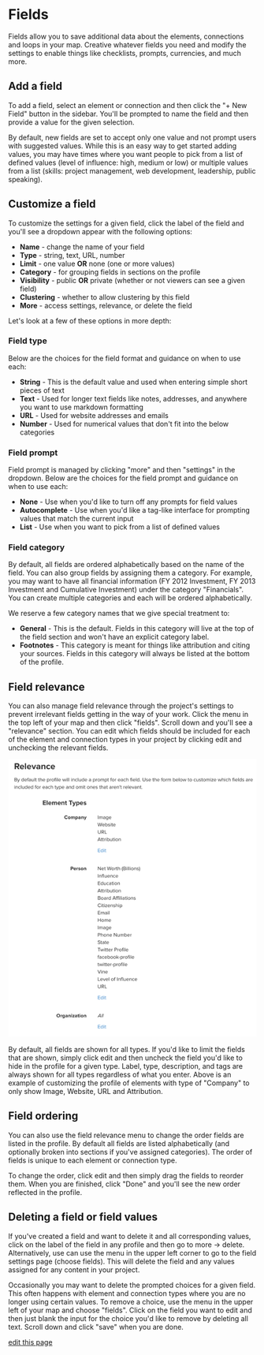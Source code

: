 # Fields

Fields allow you to save additional data about the elements, connections and loops in your map. Creative whatever fields you need and modify the settings to enable things like checklists, prompts, currencies, and much more.

## Add a field
To add a field, select an element or connection and then click the "+ New Field" button in the sidebar. You'll be prompted to name the field and then provide a value for the given selection.

By default, new fields are set to accept only one value and not prompt users with suggested values. While this is an easy way to get started adding values, you may have times where you want people to pick from a list of defined values (level of influence: high, medium or low) or multiple values from a list (skills: project management, web development, leadership, public speaking).

## Customize a field
To customize the settings for a given field, click the label of the field and you'll see a dropdown appear with the following options:

- **Name** - change the name of your field
- **Type** - string, text, URL, number
- **Limit** - one value **OR** none (one or more values)
- **Category** - for grouping fields in sections on the profile
- **Visibility** - public **OR** private (whether or not viewers can see a given field)
- **Clustering** - whether to allow clustering by this field
- **More** - access settings, relevance, or delete the field

Let's look at a few of these options in more depth:

### Field type
Below are the choices for the field format and guidance on when to use each:

- **String** - This is the default value and used when entering simple short pieces of text
- **Text** - Used for longer text fields like notes, addresses, and anywhere you want to use markdown formatting
- **URL** - Used for website addresses and emails
- **Number** - Used for numerical values that don't fit into the below categories

### Field prompt
Field prompt is managed by clicking "more" and then "settings" in the dropdown. Below are the choices for the field prompt and guidance on when to use each:

- **None** - Use when you'd like to turn off any prompts for field values
- **Autocomplete** - Use when you'd like a tag-like interface for prompting values that match the current input
- **List** - Use when you want to pick from a list of defined values

### Field category
By default, all fields are ordered alphabetically based on the name of the field. You can also group fields by assigning them a category. For example, you may want to have all financial information (FY 2012 Investment, FY 2013 Investment and Cumulative Investment) under the category "Financials". You can create multiple categories and each will be ordered alphabetically.

We reserve a few category names that we give special treatment to:

- **General** - This is the default. Fields in this category will live at the top of the field section and won't have an explicit category label.
- **Footnotes** - This category is meant for things like attribution and citing your sources. Fields in this category will always be listed at the bottom of the profile.

## Field relevance
You can also manage field relevance through the project's settings to prevent irrelevant fields getting in the way of your work. Click the menu in the top left of your map and then click "fields". Scroll down and you'll see a "relevance" section. You can edit which fields should be included for each of the element and connection types in your project by clicking edit and unchecking the relevant fields.

![field relevance](/images/field-relevance.png)

By default, all fields are shown for all types. If you'd like to limit the fields that are shown, simply click edit and then uncheck the field you'd like to hide in the profile for a given type. Label, type, description, and tags are always shown for all types regardless of what you enter. Above is an example of customizing the profile of elements with type of "Company" to only show Image, Website, URL and Attribution.

## Field ordering
You can also use the field relevance menu to change the order fields are listed in the profile. By default all fields are listed alphabetically (and optionally broken into sections if you've assigned categories). The order of fields is unique to each element or connection type.

To change the order, click edit and then simply drag the fields to reorder them. When you are finished, click "Done" and you'll see the new order reflected in the profile.

## Deleting a field or field values
If you've created a field and want to delete it and all corresponding values, click on the label of the field in any profile and then go to more -> delete. Alternatively, use can use the menu in the upper left corner to go to the field settings page (choose fields). This will delete the field and any values assigned for any content in your project.

Occasionally you may want to delete the prompted choices for a given field. This often happens with element and connection types where you are no longer using certain values. To remove a choice, use the menu in the upper left of your map and choose "fields". Click on the field you want to edit and then just blank the input for the choice you'd like to remove by deleting all text. Scroll down and click "save" when you are done.


<span class="edit-link"><a href="https://github.com/kumu/docs/blob/master/guides/fields.md" target="_blank"><i class="fa fa-github"></i> edit this page</a></span>
